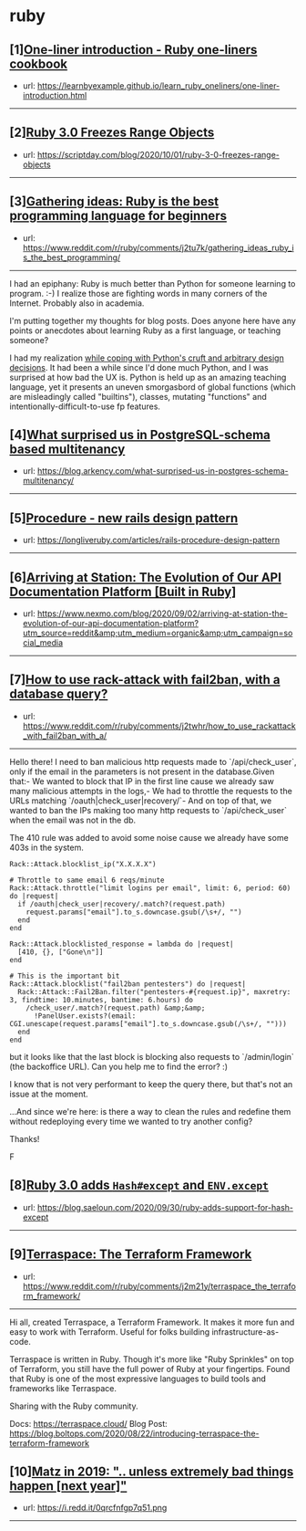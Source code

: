 # ruby
## [1][One-liner introduction - Ruby one-liners cookbook](https://www.reddit.com/r/ruby/comments/j34eyl/oneliner_introduction_ruby_oneliners_cookbook/)
- url: https://learnbyexample.github.io/learn_ruby_oneliners/one-liner-introduction.html
---

## [2][Ruby 3.0 Freezes Range Objects](https://www.reddit.com/r/ruby/comments/j332ai/ruby_30_freezes_range_objects/)
- url: https://scriptday.com/blog/2020/10/01/ruby-3-0-freezes-range-objects
---

## [3][Gathering ideas: Ruby is the best programming language for beginners](https://www.reddit.com/r/ruby/comments/j2tu7k/gathering_ideas_ruby_is_the_best_programming/)
- url: https://www.reddit.com/r/ruby/comments/j2tu7k/gathering_ideas_ruby_is_the_best_programming/
---
I had an epiphany: Ruby is much better than Python for someone learning to program. :-) I realize those are fighting words in many corners of the Internet. Probably also in academia.

I'm putting together my thoughts for blog posts. Does anyone here have any points or anecdotes about learning Ruby as a first language, or teaching someone?

I had my realization [while coping with Python's cruft and arbitrary design decisions](https://www.reddit.com/r/learnpython/comments/ispgri/any_way_to_make_textsplitjoin_capitalize_possible/). It had been a while since I'd done much Python, and I was surprised at how bad the UX is. Python is held up as an amazing teaching language, yet it presents an uneven smorgasbord of global functions (which are misleadingly called "builtins"), classes, mutating "functions" and intentionally-difficult-to-use fp features.
## [4][What surprised us in PostgreSQL-schema based multitenancy](https://www.reddit.com/r/ruby/comments/j365oy/what_surprised_us_in_postgresqlschema_based/)
- url: https://blog.arkency.com/what-surprised-us-in-postgres-schema-multitenancy/
---

## [5][Procedure - new rails design pattern](https://www.reddit.com/r/ruby/comments/j36wjs/procedure_new_rails_design_pattern/)
- url: https://longliveruby.com/articles/rails-procedure-design-pattern
---

## [6][Arriving at Station: The Evolution of Our API Documentation Platform [Built in Ruby]](https://www.reddit.com/r/ruby/comments/j2wdo9/arriving_at_station_the_evolution_of_our_api/)
- url: https://www.nexmo.com/blog/2020/09/02/arriving-at-station-the-evolution-of-our-api-documentation-platform?utm_source=reddit&amp;utm_medium=organic&amp;utm_campaign=social_media
---

## [7][How to use rack-attack with fail2ban, with a database query?](https://www.reddit.com/r/ruby/comments/j2twhr/how_to_use_rackattack_with_fail2ban_with_a/)
- url: https://www.reddit.com/r/ruby/comments/j2twhr/how_to_use_rackattack_with_fail2ban_with_a/
---
Hello there! I need to ban malicious http requests made to \`/api/check\_user\`, only if the email in the parameters is not present in the database.Given that:- We wanted to block that IP in the first line cause we already saw many malicious attempts  in the logs,- We had to throttle the requests  to the URLs matching \`/oauth|check\_user|recovery/\`- And on top of that, we wanted to ban the IPs making too many http requests to \`/api/check\_user\` when the email was not in the db.

The 410 rule was added to avoid some noise cause we already have some 403s in the system.

    Rack::Attack.blocklist_ip("X.X.X.X")
    
    # Throttle to same email 6 reqs/minute
    Rack::Attack.throttle("limit logins per email", limit: 6, period: 60) do |request|
      if /oauth|check_user|recovery/.match?(request.path)
        request.params["email"].to_s.downcase.gsub(/\s+/, "")
      end
    end
    
    Rack::Attack.blocklisted_response = lambda do |request|
      [410, {}, ["Gone\n"]]
    end
    
    # This is the important bit
    Rack::Attack.blocklist("fail2ban pentesters") do |request|
      Rack::Attack::Fail2Ban.filter("pentesters-#{request.ip}", maxretry: 3, findtime: 10.minutes, bantime: 6.hours) do
        /check_user/.match?(request.path) &amp;&amp;
          !PanelUser.exists?(email: CGI.unescape(request.params["email"].to_s.downcase.gsub(/\s+/, "")))
      end
    end

but it looks like that the last block is blocking also requests to \`/admin/login\` (the backoffice URL). Can you help me to find the error? :)  


I know that is not very performant to keep the query there, but that's not an issue at the moment.

...And since we're here: is there a way to clean the rules and redefine them without redeploying every time we wanted to try another config?

Thanks!

F
## [8][Ruby 3.0 adds `Hash#except` and `ENV.except`](https://www.reddit.com/r/ruby/comments/j2ka43/ruby_30_adds_hashexcept_and_envexcept/)
- url: https://blog.saeloun.com/2020/09/30/ruby-adds-support-for-hash-except
---

## [9][Terraspace: The Terraform Framework](https://www.reddit.com/r/ruby/comments/j2m21y/terraspace_the_terraform_framework/)
- url: https://www.reddit.com/r/ruby/comments/j2m21y/terraspace_the_terraform_framework/
---
Hi all, created Terraspace, a Terraform Framework. It makes it more fun and easy to work with Terraform. Useful for folks building infrastructure-as-code.

Terraspace is written in Ruby. Though it's more like "Ruby Sprinkles" on top of Terraform, you still have the full power of Ruby at your fingertips. Found that Ruby is one of the most expressive languages to build tools and frameworks like Terraspace.

Sharing with the Ruby community. 

Docs: https://terraspace.cloud/
Blog Post: https://blog.boltops.com/2020/08/22/introducing-terraspace-the-terraform-framework
## [10][Matz in 2019: ".. unless extremely bad things happen [next year]"](https://www.reddit.com/r/ruby/comments/j2fcm8/matz_in_2019_unless_extremely_bad_things_happen/)
- url: https://i.redd.it/0qrcfnfgp7q51.png
---

